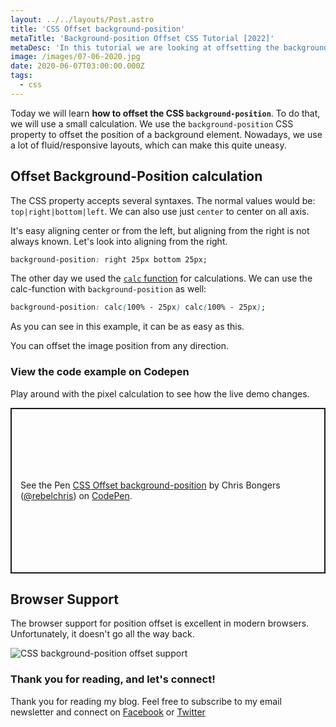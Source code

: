 ```yaml
---
layout: ../../layouts/Post.astro
title: 'CSS Offset background-position'
metaTitle: 'Background-position Offset CSS Tutorial [2022]'
metaDesc: 'In this tutorial we are looking at offsetting the background position by an amount of pixels. See the code exmamples in the Codepen.'
image: /images/07-06-2020.jpg
date: 2020-06-07T03:00:00.000Z
tags:
  - css
---
```


Today we will learn **how to offset the CSS `background-position`**. To do that, we will use a small calculation.
We use the `background-position` CSS property to offset the position of a background element. Nowadays, we use a lot of fluid/responsive layouts, which can make this quite uneasy.

## Offset Background-Position calculation

The CSS property accepts several syntaxes.
The normal values would be: `top|right|bottom|left`.
We can also use just `center` to center on all axis.

It's easy aligning center or from the left, but aligning from the right is not always known. Let's look into aligning from the right.

```css
background-position: right 25px bottom 25px;
```

The other day we used the [`calc` function](https://daily-dev-tips.com/posts/css-calc-function/) for calculations. We can use the calc-function with `background-position` as well:

```css
background-position: calc(100% - 25px) calc(100% - 25px);
```

As you can see in this example, it can be as easy as this.

You can offset the image position from any direction.

### View the code example on Codepen

Play around with the pixel calculation to see how the live demo changes.

<p class="codepen" data-height="265" data-theme-id="dark" data-default-tab="css,result" data-user="rebelchris" data-slug-hash="YzwXwJP" style="height: 265px; box-sizing: border-box; display: flex; align-items: center; justify-content: center; border: 2px solid; margin: 1em 0; padding: 1em;" data-pen-title="CSS Offset background-position">
  <span>See the Pen <a href="https://codepen.io/rebelchris/pen/YzwXwJP">
  CSS Offset background-position</a> by Chris Bongers (<a href="https://codepen.io/rebelchris">@rebelchris</a>)
  on <a href="https://codepen.io">CodePen</a>.</span>
</p>
<script async src="https://static.codepen.io/assets/embed/ei.js"></script>

## Browser Support

The browser support for position offset is excellent in modern browsers. Unfortunately, it doesn't go all the way back.

![CSS background-position offset support](https://caniuse.bitsofco.de/image/css-background-offsets.png)

### Thank you for reading, and let's connect!

Thank you for reading my blog. Feel free to subscribe to my email newsletter and connect on [Facebook](https://www.facebook.com/DailyDevTipsBlog) or [Twitter](https://twitter.com/DailyDevTips1)
